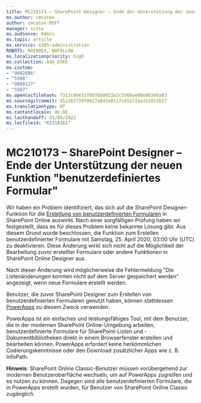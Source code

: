 ```yaml
---
title: MC210173 – SharePoint Designer – Ende der Unterstützung der neuen Funktion "benutzerdefiniertes Formular"
ms.author: cmcatee
author: cmcatee-MSFT
manager: scotv
ms.audience: Admin
ms.topic: article
ms.service: o365-administration
ROBOTS: NOINDEX, NOFOLLOW
ms.localizationpriority: high
ms.collection: Adm_O365
ms.custom:
- "9002886"
- "5508"
- "9000127"
- "5507"
ms.openlocfilehash: f312c00e51f8976b8823a2c5566ae08e8834ba03
ms.sourcegitcommit: d11262728f0617a843a0117cb5172aa322022b27
ms.translationtype: HT
ms.contentlocale: de-DE
ms.lasthandoff: 03/08/2022
ms.locfileid: "63214161"
---
```

# <a name="mc210173---sharepoint-designer-new-custom-form-feature-deprecation"></a>MC210173 – SharePoint Designer – Ende der Unterstützung der neuen Funktion "benutzerdefiniertes Formular"

Wir haben ein Problem identifiziert, das sich auf die SharePoint Designer-Funktion für die [Erstellung von benutzerdefinierten Formularen](https://support.microsoft.com/office/create-a-custom-list-form-using-sharepoint-designer-917d8fdb-ee00-4441-adb3-a94612d1d105?ui=en-us&rs=en-us&ad=us#bm2) in SharePoint Online auswirkt. Nach einer sorgfältigen Prüfung haben wir festgestellt, dass es für dieses Problem keine bekannte Lösung gibt. Aus diesem Grund wurde beschlossen, die Funktion zum Erstellen benutzerdefinierter Formulare mit Samstag, 25. April 2020, 03:00 Uhr (UTC) zu deaktivieren. Diese Änderung wirkt sich nicht auf die Möglichkeit der Bearbeitung zuvor erstellter Formulare oder andere Funktionen in SharePoint Online Designer aus.

Nach dieser Änderung wird möglicherweise die Fehlermeldung "Die Listenänderungen konnten nicht auf dem Server gespeichert werden" angezeigt, wenn neue Formulare erstellt werden.

Benutzer, die zuvor SharePoint Designer zum Erstellen von benutzerdefinierten Formularen genutzt haben, können stattdessen [PowerApps](https://docs.microsoft.com/powerapps/maker/canvas-apps/customize-list-form) zu diesem Zweck verwenden.

PowerApps ist ein einfaches und leistungsfähiges Tool, mit dem Benutzer, die in der modernen SharePoint Online-Umgebung arbeiten, benutzerdefinierte Formulare für SharePoint-Listen und -Dokumentbibliotheken direkt in einem Browserfenster erstellen und bearbeiten können. PowerApps erfordert keine herkömmlichen Codierungskenntnisse oder den Download zusätzlicher Apps wie z. B. InfoPath.

**Hinweis**: SharePoint Online Classic-Benutzer müssen vorübergehend zur modernen Benutzeroberfläche wechseln, um auf PowerApps zugreifen und es nutzen zu können. Dagegen sind alle benutzerdefinierten Formulare, die in PowerApps erstellt wurden, für Benutzer von SharePoint Online Classic zugänglich.
